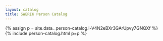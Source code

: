 ```yaml
---
layout: catalog
title: SWERIK Person Catalog
---
```

{% assign p = site.data._person-catalog.i-V4N2eBXr3GArUpvy7GNQXf %}
{% include person-catalog.html p=p %}

